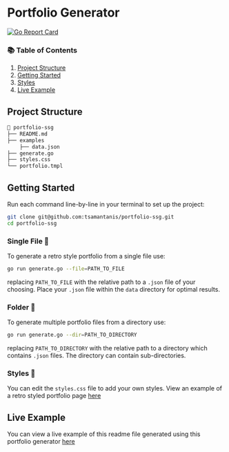 # Portfolio Generator

[![Go Report Card](https://goreportcard.com/badge/github.com/tsamantanis/portfolio-ssg)](https://goreportcard.com/report/github.com/tsamantanis/portfolio-ssg)

### 📚 Table of Contents

1. [Project Structure](#project-structure)
2. [Getting Started](#getting-started)
3. [Styles](#styles)
4. [Live Example](#live-example)

## Project Structure

```bash
📂 portfolio-ssg
├── README.md
├── examples
    ├── data.json
├── generate.go
├── styles.css
└── portfolio.tmpl
```

## Getting Started

Run each command line-by-line in your terminal to set up the project:

```bash
git clone git@github.com:tsamantanis/portfolio-ssg.git
cd portfolio-ssg
```

### Single File 📄
To generate a retro style portfolio from a single file use:

```bash
go run generate.go --file=PATH_TO_FILE 
```

replacing `PATH_TO_FILE` with the relative path to a `.json` file of your choosing. Place your `.json` file within the `data` directory for optimal results.

### Folder 📂
To generate multiple portfolio files from a directory use:

```bash
go run generate.go --dir=PATH_TO_DIRECTORY 
```

replacing `PATH_TO_DIRECTORY` with the relative path to a directory which contains `.json` files. The directory can contain sub-directories.

### Styles 🎨

You can edit the `styles.css` file to add your own styles. View an example of a retro styled portfolio page [here](https://tsamantanis.github.io/)

## Live Example

You can view a live example of this readme file generated using this portfolio generator [here](https://tsamantanis.github.io/portfolio-ssg/)
